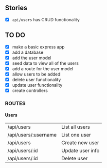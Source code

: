 ## Stories
- [X]  `api/users` has CRUD functionality

## TO DO
- [X] make a basic express app
- [X] add a database
- [X] add the user model
- [X] seed data to view all of the users
- [X] add a route for the user model
- [X] allow users to be added 
- [X] delete user functionality 
- [X] update user functionality
- [X] create controllers

### ROUTES

#### Users
<table>
    <tr>
        <td>/api/users</td>
        <td>List all users</td>
    </tr>
    <tr>
        <td>/api/users/:username</td>
        <td>List one user</td>
    </tr>
    <tr>
        <td>/api/users</td>
        <td>Create new user</td>
    </tr>
    <tr>
        <td>/api/users/:id</td>
        <td>Update user info</td>
    </tr>
    <tr>
        <td>/api/users/:id</td>
        <td>Delete user</td>
    </tr>
</table>
